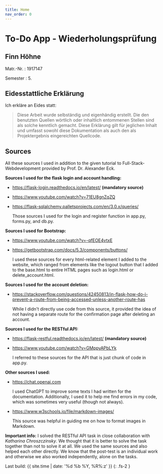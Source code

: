 ```yaml
---
title: Home
nav_order: 0
---
```


# To-Do App - Wiederholungsprüfung


## Finn Höhne

Matr.-Nr.
: 1917147

Semester
: 5.



## Eidesstattliche Erklärung

Ich erkläre an Eides statt:

> Diese Arbeit wurde selbständig und eigenhändig erstellt. Die den benutzten Quellen wörtlich oder inhaltlich entommenen Stellen sind als solche kenntlich gemacht. Diese Erklärung gilt für jeglichen Inhalt und umfasst sowohl diese Dokumentation als auch den als Projektergebnis eingereichten Quellcode.



## Sources

All these sources I used in addition to the given tutorial to Full-Stack-Webdevelopment provided by Prof. Dr. Alexander Eck.

**Sources I used for the flask login and account handling:**
+ <https://flask-login.readthedocs.io/en/latest/> **(mandatory source)**
+ <https://www.youtube.com/watch?v=71EU8gnZqZQ>
+ <https://flask-sqlalchemy.palletsprojects.com/en/3.0.x/queries/>
    
    Those sources I used for the login and register function in app.py, forms.py, and db.py.

**Sources I used for Bootstrap:**
+ <https://www.youtube.com/watch?v=-qfEOE4vtxE> 
+ <https://getbootstrap.com/docs/5.3/components/buttons/> 
  
  I used these sources for every html-related element I added to the website, which ranged from elements like the logout button that I added to the base.html to entire HTML pages such as login.html or delete_account.html.

**Sources I used for the account deletion:**
+ <https://stackoverflow.com/questions/42450813/in-flask-how-do-i-prevent-a-route-from-being-accessed-unless-another-route-has> 
  
  While I didn't directly use code from this source, it provided the idea of not having a separate route for the confirmation page after deleting an account.

**Sources I used for the RESTful API:**
+ <https://flask-restful.readthedocs.io/en/latest/> **(mandatory source)**
+ <https://www.youtube.com/watch?v=GMppyAPbLYk> 
  
  I referred to these sources for the API that is just chunk of code in app.py.

**Other sources I used:**
+ <https://chat.openai.com>
  
  I used ChatGPT to improve some texts I had written for the documentation. Additionally, I used it to help me find errors in my code, which was sometimes very useful (though not always).

+ <https://www.w3schools.io/file/markdown-images/>

  This source was helpful in guiding me on how to format images in Markdown.


**Important info:**
I solved the RESTful API task in close collaboration with *Katharina Chroszczinsky*. We thought that it is better to solve the task together than not to solve it at all. We used the same sources and also helped each other directly. We know that the post-test is an individual work and otherwise we also worked independently, alone on the tasks.


Last build: {{ site.time | date: '%d %b %Y, %R%:z' }}
{: .fs-2 }